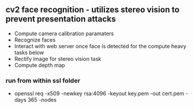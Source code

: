 ## cv2 face recognition - utilizes stereo vision to prevent presentation attacks

* Compute camera calibration paramaters 
* Recognize faces
* Interact with web server once face is detected for the compute heavy tasks below
* Rectify image for stereo vision task
* Compute depth map 

### run from within ssl folder
* openssl req -x509 -newkey rsa:4096 -keyout key.pem -out cert.pem -days 365 -nodes
